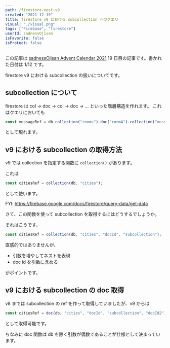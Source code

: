 ```yaml
---
path: /firestore-nest-v9
created: "2021-12-19"
title: firestore v9 における subcollection へのクエリ
visual: "./visual.png"
tags: ["Firebase", "firestore"]
userId: sadnessOjisan
isFavorite: false
isProtect: false
---
```


この記事は [sadnessOjisan Advent Calendar 2021](https://adventar.org/calendars/7015) 19 日目の記事です。書かれた日付は 1/12 です。

firestore v9 における subcollection の扱いについてです。

## subcollection について

firestore は col -> doc -> col -> doc -> ... といった階層構造を作れます。
これはクエリにおいても

```ts
const messageRef = db.collection("rooms").doc("roomA").collection("messages");
```

として現れます。

## v9 における subcollection の取得方法

v9 では collection を指定する関数に `collection()` があります。

これは

```ts
const citiesRef = collection(db, "cities");
```

として使います。

FYI: <https://firebase.google.com/docs/firestore/query-data/get-data>

さて、この関数を使って subcollection を取得するにはどうするでしょうか。

それはこうです。

```ts
const citiesRef = collection(db, "cities", "docId", "subcollection");
```

直感的ではありませんが、

- 引数を増やしてネストを表現
- doc id を引数に含める

がポイントです。

## v9 における subcollection の doc 取得

v8 までは subcollection の ref を作って取得していましたが、v9 からは

```ts
const citiesRef = doc(db, "cities", "docId", "subcollection", "docId2");
```

として取得可能です。

ちなみに doc 関数は db を除く引数が偶数であることが仕様として決まっています。
